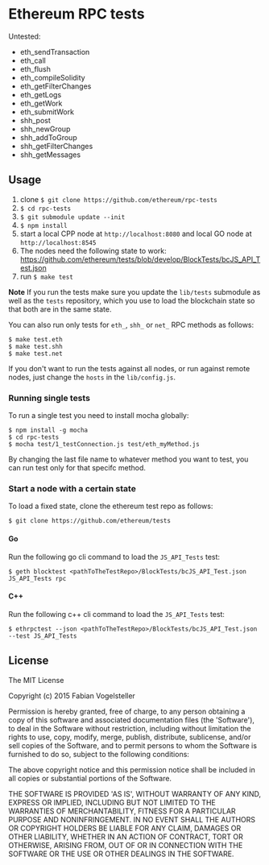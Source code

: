 # Ethereum RPC tests


Untested:

- eth_sendTransaction
- eth_call
- eth_flush
- eth_compileSolidity
- eth_getFilterChanges
- eth_getLogs
- eth_getWork
- eth_submitWork
- shh_post
- shh_newGroup
- shh_addToGroup
- shh_getFilterChanges
- shh_getMessages


## Usage

1. clone `$ git clone https://github.com/ethereum/rpc-tests`
2. `$ cd rpc-tests`
3. `$ git submodule update --init`
4. `$ npm install`
5. start a local CPP node at `http://localhost:8080` and local GO node at `http://localhost:8545`
6. The nodes need the following state to work: https://github.com/ethereum/tests/blob/develop/BlockTests/bcJS_API_Test.json
7. run `$ make test`

**Note** If you run the tests make sure you update the `lib/tests` submodule as well as the `tests` repository, which you use to load the blockchain state so that both are in the same state.

You can also run only tests for `eth_`, `shh_` or `net_` RPC methods as follows:

    $ make test.eth
    $ make test.shh
    $ make test.net

If you don't want to run the tests against all nodes, or run against remote nodes, just change the `hosts` in the `lib/config.js`.

### Running single tests

To run a single test you need to install mocha globally:

    $ npm install -g mocha
    $ cd rpc-tests
    $ mocha test/1_testConnection.js test/eth_myMethod.js

By changing the last file name to whatever method you want to test, you can run test only for that specifc method.

### Start a node with a certain state

To load a fixed state, clone the ethereum test repo as follows:

    $ git clone https://github.com/ethereum/tests

#### Go

Run the following go cli command to load the `JS_API_Tests` test:

    $ geth blocktest <pathToTheTestRepo>/BlockTests/bcJS_API_Test.json JS_API_Tests rpc

#### C++


Run the following c++ cli command to load the `JS_API_Tests` test:

    $ ethrpctest --json <pathToTheTestRepo>/BlockTests/bcJS_API_Test.json --test JS_API_Tests

## License

The MIT License

Copyright (c) 2015 Fabian Vogelsteller

Permission is hereby granted, free of charge, to any person obtaining
a copy of this software and associated documentation files (the
'Software'), to deal in the Software without restriction, including
without limitation the rights to use, copy, modify, merge, publish,
distribute, sublicense, and/or sell copies of the Software, and to
permit persons to whom the Software is furnished to do so, subject to
the following conditions:

The above copyright notice and this permission notice shall be
included in all copies or substantial portions of the Software.

THE SOFTWARE IS PROVIDED 'AS IS', WITHOUT WARRANTY OF ANY KIND,
EXPRESS OR IMPLIED, INCLUDING BUT NOT LIMITED TO THE WARRANTIES OF
MERCHANTABILITY, FITNESS FOR A PARTICULAR PURPOSE AND NONINFRINGEMENT.
IN NO EVENT SHALL THE AUTHORS OR COPYRIGHT HOLDERS BE LIABLE FOR ANY
CLAIM, DAMAGES OR OTHER LIABILITY, WHETHER IN AN ACTION OF CONTRACT,
TORT OR OTHERWISE, ARISING FROM, OUT OF OR IN CONNECTION WITH THE
SOFTWARE OR THE USE OR OTHER DEALINGS IN THE SOFTWARE.
